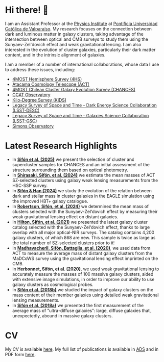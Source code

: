#   Hi there! 👋
<!--
**cristobal-sifon/cristobal-sifon** is a ✨ _special_ ✨ repository because its `README.md` (this file) appears on your GitHub profile.

Here are some ideas to get you started:

- 🔭 I’m currently working on ...
- 🌱 I’m currently learning ...
- 👯 I’m looking to collaborate on ...
- 🤔 I’m looking for help with ...
- 💬 Ask me about ...
- 📫 How to reach me: ...
- 😄 Pronouns: ...
- ⚡ Fun fact: ...
-->

I am an Assistant Professor at the [Physics Institute](https://fis.ucv.cl) at [Pontificia Universidad Católica de Valparaíso](http://pucv.cl/). My research focuses on the connection between dark and luminous matter in galaxy clusters, taking advantage of the intersection between optical and CMB surveys to study them using the Sunyaev-Zel'dovich effect and weak gravitational lensing. I am also interested in the evolution of cluster galaxies, particularly their dark matter content, and in the intrinsic alignment of galaxies.

I am a member of a number of international collaborations, whose data I use to address these issues, including:
* [4MOST Hemisphere Survey (4HS)](https://4mosthemispheresurvey.github.io/)
* [Atacama Cosmology Telescope (ACT)](https://act.princeton.edu/)
* [4MOST Chilean Cluster Galaxy Evolution Survey (CHANCES)](https://chances.uda.cl/)
* [CCAT Observatory](https://www.ccatobservatory.org/)
* [Kilo-Degree Survey (KiDS)](https://kids.strw.leidenuniv.nl/)
* [Legacy Survey of Space and Time - Dark Energy Science Collaboration (LSST-DESC)](https://lsstdesc.org/)
* [Legacy Survey of Space and Time - Galaxies Science Collaboration (LSST-GSC)](https://sites.google.com/view/lsstgsc/home)
* [Simons Observatory](https://simonsobservatory.org/)

Latest Research Highlights
==========================

* In [**Sifón et al. (2025)**](https://ui.adsabs.harvard.edu/abs/2025A&A...697A..92S/abstract) we present the selection of cluster and supercluster samples for CHANCES and an initial assessment of the structure surrounding them based on optical photometry.
* In [**Shirasaki, Sifón, et al. (2024)**](https://ui.adsabs.harvard.edu/abs/2024arXiv240708201S/abstract) we estimate the mean masses of ACT SZ-selected clusters using galaxy weak lensing measurements from the HSC-SSP survey.
* In [**Sifón & Han (2024)**](https://ui.adsabs.harvard.edu/abs/2024A&A...686A.163S/abstract) we study the evolution of the relation between dark and stellar mass in cluster galaxies in the EAGLE simulation using the improved HBT+ galaxy catalogue.
* In [**Robertson, Sifón, et al. (2024)**](https://ui.adsabs.harvard.edu/abs/2024A&A...681A..87R/abstract) we determined the mean mass of clusters selected with the Sunyaev-Zel'dovich effect by measuring their weak gravitational lensing effect on distant galaxies.
* In [**Hilton, Sifón, et al. (2021)**](https://arxiv.org/abs/2009.11043) we presented the latest galaxy cluster catalog selected with the Sunyaev-Zel'dovich effect, thanks to large overlap with all major optical-NIR surveys. The catalog contains 4,200 galaxy clusters, of which 868 are new. This sample is twice as large as the total number of SZ-selected clusters prior to it!
* In [**Madhavacheril, Sifón, Battaglia, et al. (2020)**](https://arxiv.org/abs/2009.07772), we used data from ACT to measure the average mass of distant galaxy clusters from the MaDCoWS survey using the gravitational lensing effect imprinted on the CMB.
* In [**Herbonnet, Sifón, et al. (2020)**](https://arxiv.org/abs/1912.04414), we used weak gravitational lensing to accurately measure the masses of 100 massive galaxy clusters, aided with extensive image simulations, in order to improve our ability to use galaxy clusters as cosmological probes.
* In [**Sifón et al. (2018b)**](https://arxiv.org/abs/1706.06125) we studied the impact of galaxy clusters on the mass content of their member galaxies using detailed weak gravitational lensing measurements.
* In [**Sifón et al. (2018a)**](https://arxiv.org/abs/1704.07847) we presented the first measurement of the average mass of "ultra-diffuse galaxies": large, diffuse galaxies that, unexpectedly, abound in massive galaxy clusters.

CV
==

My CV is available [here](https://github.com/cristobal-sifon/cv/blob/master/Sifon_CV.pdf). My full list of publications is available in [ADS](https://goo.gl/LAu9G4) and in PDF form [here](https://github.com/cristobal-sifon/cv/blob/master/Sifon_publications.pdf).
